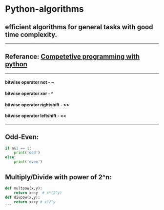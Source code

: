 # **Python-algorithms**  
## efficient algorithms for general tasks with good time complexity.  

------------------------------------------------------------------------------------

## **Referance:** [Competetive programming with python](https://www.youtube.com/playlist?list=PLS1QulWo1RIZZc0V_a8cEuFFkF5KbGlsf)  

------------------------------------------------------------------------------------
#### bitwise operator not - ~  
#### bitwise operator xor - ^  
#### bitwise operator rightshift - >>  
#### bitwise operator leftshift - <<  

-------------------------------------------------------------------------------------
## **Odd-Even:**  
```python
if n&1 == 1:
    print('odd')
else:
    print('even')
```
## **Multiply/Divide with power of 2^n:**
````python
def multpow(x,y):
    return x<<y  # x*(2^y)
def divpow(x,y):
    return x>>y # x/2^y
```  

